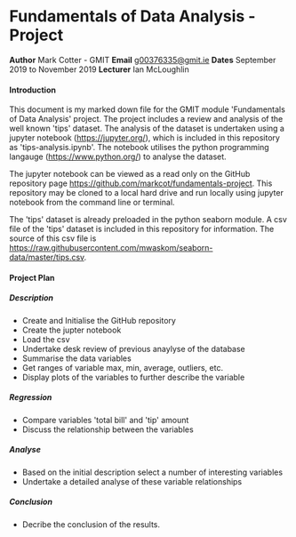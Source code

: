 # Fundamentals of Data Analysis - Project
**Author** Mark Cotter - GMIT
**Email** g00376335@gmit.ie
**Dates** September 2019 to November 2019
**Lecturer** Ian McLoughlin

#### Introduction
This document is my marked down file for the GMIT module 'Fundamentals of Data Analysis' project. The project includes a review and analysis of the well known 'tips' dataset. The analysis of the dataset is undertaken using a jupyter notebook (https://jupyter.org/), which is included in this repository as 'tips-analysis.ipynb'. The notebook utilises the python programming langauge (https://www.python.org/) to analyse the dataset.

The jupyter notebook can be viewed as a read only on the GitHub repository page https://github.com/markcot/fundamentals-project. This repository may be cloned to a local hard drive and run locally using jupyter notebook from the command line or terminal.

The 'tips' dataset is already preloaded in the python seaborn module. A csv file of the 'tips' dataset is included in this repository for information. The source of this csv file is https://raw.githubusercontent.com/mwaskom/seaborn-data/master/tips.csv.

#### Project Plan

##### Description
- Create and Initialise the GitHub repository
- Create the jupter notebook
- Load the csv
- Undertake desk review of previous anaylyse of the database
- Summarise the data variables
- Get ranges of variable max, min, average, outliers, etc.
- Display plots of the variables to further describe the variable

##### Regression
- Compare variables 'total bill' and 'tip' amount
- Discuss the relationship between the variables

##### Analyse
- Based on the initial description select a number of interesting variables
- Undertake a detailed analyse of these variable relationships

##### Conclusion
- Decribe the conclusion of the results.





